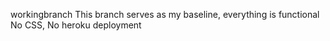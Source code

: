 workingbranch
This branch serves as my baseline, everything is functional
No CSS, No heroku deployment
